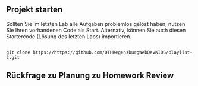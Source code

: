 ## Projekt starten

Sollten Sie im letzten Lab alle Aufgaben problemlos gelöst haben, nutzen Sie Ihren vorhandenen Code als Start.
Alternativ, können Sie auch diesen Startercode (Lösung des letzten Labs) importieren.
~~~shell
   
git clone https://https://github.com/OTHRegensburgWebDevKIDS/playlist-2.git
~~~


## Rückfrage zu Planung zu Homework Review

